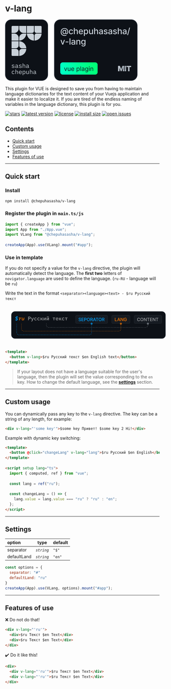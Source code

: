 # v-lang

![header](https://raw.githubusercontent.com/chepuhasasha/v-lang/4483e0f8d510f86fbeb60f13aea003b971bc106f/assets/HEADER.svg)

This plugin for VUE is designed to save you from having to maintain language dictionaries for the text content of your Vuejs application and make it easier to localize it. If you are tired of the endless naming of variables in the language dictionary, this plugin is for you.

[![stars](https://badgen.net/github/stars/chepuhasasha/v-lang)](https://github.com/chepuhasasha/v-lang)
[![latest version](https://badgen.net/npm/v/@chepuhasasha/v-lang)](https://github.com/chepuhasasha/v-lang)
[![license](https://badgen.net/github/license/chepuhasasha/v-lang?color=cyan)](https://github.com/chepuhasasha/v-lang/blob/main/LICENSE)
[![install size](https://badgen.net/packagephobia/install/@chepuhasasha/v-lang?label=npm+install)](https://packagephobia.now.sh/result?p=@chepuhasasha/v-lang)
[![open issues](https://badgen.net/github/open-issues/chepuhasasha/v-lang?label=issues)](https://github.com/chepuhasasha/v-lang/issues)

## Contents

- [Quick start](#quick-start)
- [Custom usage](#custom-usage)
- [Settings](#settings)
- [Features of use](#features-of-use)

---

## Quick start

### Install

```
npm install @chepuhasasha/v-lang
```

### Register the plugin in `main.ts/js`

```js
import { createApp } from "vue";
import App from "./App.vue";
import VLang from "@chepuhasasha/v-lang";

createApp(App).use(VLang).mount("#app");
```

### Use in template

If you do not specify a value for the `v-lang` directive, the plugin will automatically detect the language. The **first two** letters of `novigator.language` are used to define the language. (`ru-RU` - language will be `ru`)

Write the text in the format `<separator><language><text> - $ru Русский текст`

<div style='display: flex; width: 100%; justify-content: center; padding: 20px'>
  <img src='https://raw.githubusercontent.com/chepuhasasha/v-lang/4483e0f8d510f86fbeb60f13aea003b971bc106f/assets/FORMAT.svg'>
</div>

```html
<template>
  <button v-lang>$ru Русский текст $en English text</button>
</template>
```

> If your layout does not have a language suitable for the user's language, then the plugin will set the value corresponding to the `en` key. How to change the default language, see the **[settings](#custom-settings)** section.

---

## Custom usage

You can dynamically pass any key to the `v-lang` directive.
The key can be a string of any length, for example:

```html
<div v-lang="'some key'">$some key Привет! $some key 2 Hi!</div>
```

Example with dynamic key switching:

```html
<template>
  <button @click="changeLang" v-lang="lang">$ru Русский $en English</button>
</template>

<script setup lang="ts">
  import { computed, ref } from "vue";

  const lang = ref("ru");

  const changeLang = () => {
    lang.value = lang.value === "ru" ? "ru" : "en";
  };
</script>
```

---

## Settings

| option      | type       | default |
| :---------- | ---------- | ------- |
| separator   | _`string`_ | `"$"`   |
| defaultLand | _`string`_ | `"en"`  |

```js
const options = {
  separator: "#"
  defaultLand: "ru"
}
createApp(App).use(VLang, options).mount("#app");
```

---

## Features of use

❌ Do not do that!

```html
<div v-lang="'ru'">
  <div>$ru Текст $en Text</div>
  <div>$ru Текст $en Text</div>
</div>
```

✔️ Do it like this!

```html
<div>
  <div v-lang="'ru'">$ru Текст $en Text</div>
  <div v-lang="'ru'">$ru Текст $en Text</div>
</div>
```

